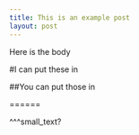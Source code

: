 ```yaml
---
title: This is an example post
layout: post
---
```


Here is the body

#I can put these in

##You can put those in

======

^^^small_text?
